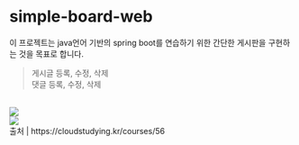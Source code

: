 # simple-board-web
이 프로젝트는 java언어 기반의 spring boot를 연습하기 위한 간단한 게시판을 구현하는 것을 목표로 합니다.
<br />
> 게시글 등록, 수정, 삭제<br />
> 댓글 등록, 수정, 삭제
<br />
<image src="https://user-images.githubusercontent.com/56482682/141911467-726ee37a-0059-4dd6-a2ae-68ac1a237b51.png" />
<br />
<image src="https://user-images.githubusercontent.com/56482682/141912390-bbf24a96-94f8-42f9-9966-734d14e5a0f1.png" />
<br />
출처 | https://cloudstudying.kr/courses/56
